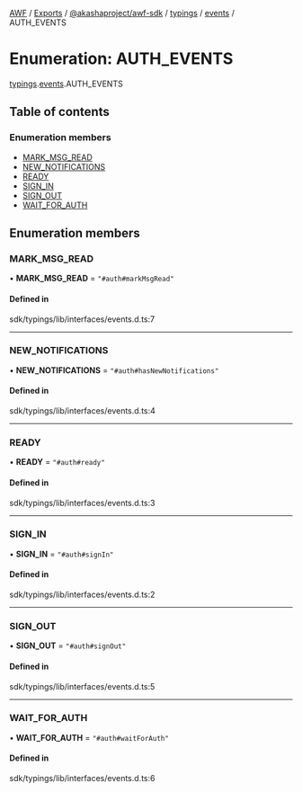 [AWF](../README.md) / [Exports](../modules.md) / [@akashaproject/awf-sdk](../modules/_akashaproject_awf_sdk.md) / [typings](../modules/_akashaproject_awf_sdk.typings.md) / [events](../modules/_akashaproject_awf_sdk.typings.events.md) / AUTH_EVENTS

# Enumeration: AUTH\_EVENTS

[typings](../modules/_akashaproject_awf_sdk.typings.md).[events](../modules/_akashaproject_awf_sdk.typings.events.md).AUTH_EVENTS

## Table of contents

### Enumeration members

- [MARK\_MSG\_READ](_akashaproject_awf_sdk.typings.events.AUTH_EVENTS.md#mark_msg_read)
- [NEW\_NOTIFICATIONS](_akashaproject_awf_sdk.typings.events.AUTH_EVENTS.md#new_notifications)
- [READY](_akashaproject_awf_sdk.typings.events.AUTH_EVENTS.md#ready)
- [SIGN\_IN](_akashaproject_awf_sdk.typings.events.AUTH_EVENTS.md#sign_in)
- [SIGN\_OUT](_akashaproject_awf_sdk.typings.events.AUTH_EVENTS.md#sign_out)
- [WAIT\_FOR\_AUTH](_akashaproject_awf_sdk.typings.events.AUTH_EVENTS.md#wait_for_auth)

## Enumeration members

### MARK\_MSG\_READ

• **MARK\_MSG\_READ** = `"#auth#markMsgRead"`

#### Defined in

sdk/typings/lib/interfaces/events.d.ts:7

___

### NEW\_NOTIFICATIONS

• **NEW\_NOTIFICATIONS** = `"#auth#hasNewNotifications"`

#### Defined in

sdk/typings/lib/interfaces/events.d.ts:4

___

### READY

• **READY** = `"#auth#ready"`

#### Defined in

sdk/typings/lib/interfaces/events.d.ts:3

___

### SIGN\_IN

• **SIGN\_IN** = `"#auth#signIn"`

#### Defined in

sdk/typings/lib/interfaces/events.d.ts:2

___

### SIGN\_OUT

• **SIGN\_OUT** = `"#auth#signOut"`

#### Defined in

sdk/typings/lib/interfaces/events.d.ts:5

___

### WAIT\_FOR\_AUTH

• **WAIT\_FOR\_AUTH** = `"#auth#waitForAuth"`

#### Defined in

sdk/typings/lib/interfaces/events.d.ts:6
